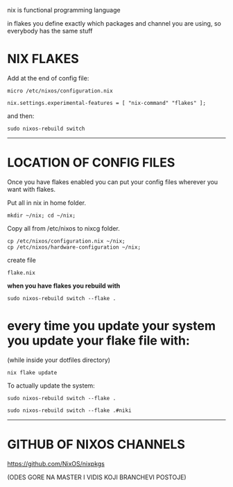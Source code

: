 
nix is functional programming language

in flakes you define exactly which packages and channel you are using, so everybody has the same stuff

# NIX FLAKES

Add at the end of config file:

```
micro /etc/nixos/configuration.nix
```

```
nix.settings.experimental-features = [ "nix-command" "flakes" ];
```

and then:

```
sudo nixos-rebuild switch
```

---

# LOCATION OF CONFIG FILES

Once you have flakes enabled you can put your config files wherever you want with flakes.

Put all in nix in home folder.

```
mkdir ~/nix; cd ~/nix;
```

Copy all from /etc/nixos to nixcg folder.

```
cp /etc/nixos/configuration.nix ~/nix;
cp /etc/nixos/hardware-configuration ~/nix;
```

create file

`flake.nix`

**when you have flakes you rebuild with**

```
sudo nixos-rebuild switch --flake .
```

# every time you update your system you update your flake file with:
(while inside your dotfiles directory)

```
nix flake update
```
To actually update the system:

```
sudo nixos-rebuild switch --flake .
```

```
sudo nixos-rebuild switch --flake .#niki
```

---

# GITHUB OF NIXOS CHANNELS

https://github.com/NixOS/nixpkgs

(ODES GORE NA MASTER I VIDIS KOJI BRANCHEVI POSTOJE)
